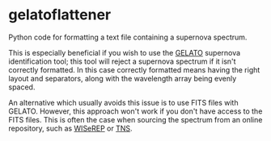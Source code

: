 # gelatoflattener
Python code for formatting a text file containing a supernova spectrum.

This is especially beneficial if you wish to use the [GELATO](https://gelato.tng.iac.es/) supernova identification tool; this tool will reject a supernova spectrum if it isn't correctly formatted. In this case correctly formatted means having the right layout and separators, along with the wavelength array being evenly spaced.

An alternative which usually avoids this issue is to use FITS files with GELATO. However, this approach won't work if you don't have access to the FITS files. This is often the case when sourcing the spectrum from an online repository, such as [WISeREP](https://www.wiserep.org/) or [TNS](https://www.wis-tns.org/). 
